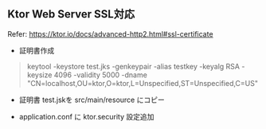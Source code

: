 
Ktor Web Server SSL対応
----
Refer: https://ktor.io/docs/advanced-http2.html#ssl-certificate

- 証明書作成
  
> keytool -keystore test.jks -genkeypair -alias testkey -keyalg RSA -keysize 4096 -validity 5000 -dname "CN=localhost,OU=ktor,O=ktor,L=Unspecified,ST=Unspecified,C=US"
 
- 証明書 test.jskを src/main/resource にコピー

- application.conf に ktor.security 設定追加


